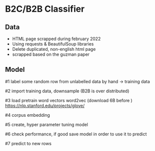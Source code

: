 # B2C/B2B Classifier

## Data

- HTML page scrapped during february 2022
- Using requests & BeautifulSoup libraries
- Delete duplicated, non-english html page
- scrapped based on the guzman paper

## Model

#1 label some random row from unlabelled data by hand -> training data

#2 import training data, downsample (B2B is over distributed)

#3 load pretrain word vectors word2vec (download 6B before )
https://nlp.stanford.edu/projects/glove/

#4 corpus embedding

#5 create, hyper parameter tuning model

#6 check performance, if good save model in order to use it to predict

#7 predict to new rows